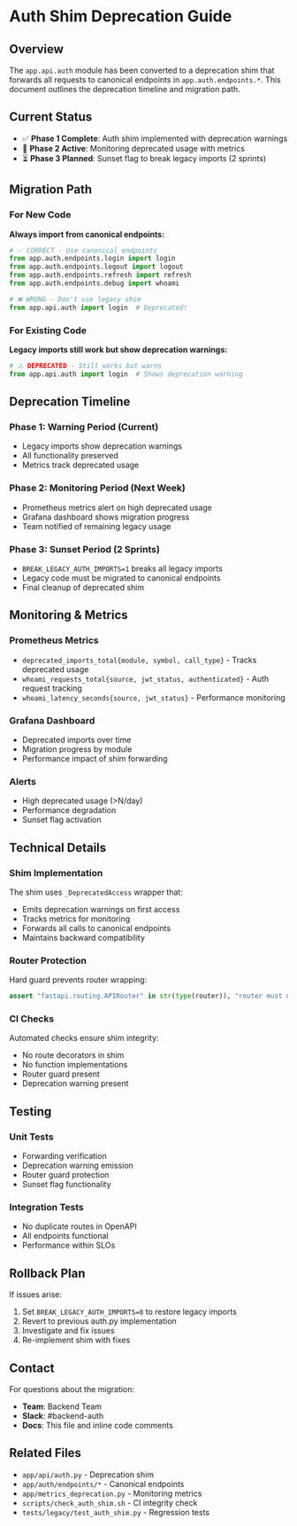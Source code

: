 # Auth Shim Deprecation Guide

## Overview

The `app.api.auth` module has been converted to a deprecation shim that forwards all requests to canonical endpoints in `app.auth.endpoints.*`. This document outlines the deprecation timeline and migration path.

## Current Status

- ✅ **Phase 1 Complete**: Auth shim implemented with deprecation warnings
- 🔄 **Phase 2 Active**: Monitoring deprecated usage with metrics
- ⏳ **Phase 3 Planned**: Sunset flag to break legacy imports (2 sprints)

## Migration Path

### For New Code
**Always import from canonical endpoints:**
```python
# ✅ CORRECT - Use canonical endpoints
from app.auth.endpoints.login import login
from app.auth.endpoints.logout import logout
from app.auth.endpoints.refresh import refresh
from app.auth.endpoints.debug import whoami

# ❌ WRONG - Don't use legacy shim
from app.api.auth import login  # Deprecated!
```

### For Existing Code
**Legacy imports still work but show deprecation warnings:**
```python
# ⚠️ DEPRECATED - Still works but warns
from app.api.auth import login  # Shows deprecation warning
```

## Deprecation Timeline

### Phase 1: Warning Period (Current)
- Legacy imports show deprecation warnings
- All functionality preserved
- Metrics track deprecated usage

### Phase 2: Monitoring Period (Next Week)
- Prometheus metrics alert on high deprecated usage
- Grafana dashboard shows migration progress
- Team notified of remaining legacy usage

### Phase 3: Sunset Period (2 Sprints)
- `BREAK_LEGACY_AUTH_IMPORTS=1` breaks all legacy imports
- Legacy code must be migrated to canonical endpoints
- Final cleanup of deprecated shim

## Monitoring & Metrics

### Prometheus Metrics
- `deprecated_imports_total{module, symbol, call_type}` - Tracks deprecated usage
- `whoami_requests_total{source, jwt_status, authenticated}` - Auth request tracking
- `whoami_latency_seconds{source, jwt_status}` - Performance monitoring

### Grafana Dashboard
- Deprecated imports over time
- Migration progress by module
- Performance impact of shim forwarding

### Alerts
- High deprecated usage (>N/day)
- Performance degradation
- Sunset flag activation

## Technical Details

### Shim Implementation
The shim uses `_DeprecatedAccess` wrapper that:
- Emits deprecation warnings on first access
- Tracks metrics for monitoring
- Forwards all calls to canonical endpoints
- Maintains backward compatibility

### Router Protection
Hard guard prevents router wrapping:
```python
assert "fastapi.routing.APIRouter" in str(type(router)), "router must not be wrapped/proxied"
```

### CI Checks
Automated checks ensure shim integrity:
- No route decorators in shim
- No function implementations
- Router guard present
- Deprecation warning present

## Testing

### Unit Tests
- Forwarding verification
- Deprecation warning emission
- Router guard protection
- Sunset flag functionality

### Integration Tests
- No duplicate routes in OpenAPI
- All endpoints functional
- Performance within SLOs

## Rollback Plan

If issues arise:
1. Set `BREAK_LEGACY_AUTH_IMPORTS=0` to restore legacy imports
2. Revert to previous auth.py implementation
3. Investigate and fix issues
4. Re-implement shim with fixes

## Contact

For questions about the migration:
- **Team**: Backend Team
- **Slack**: #backend-auth
- **Docs**: This file and inline code comments

## Related Files

- `app/api/auth.py` - Deprecation shim
- `app/auth/endpoints/*` - Canonical endpoints
- `app/metrics_deprecation.py` - Monitoring metrics
- `scripts/check_auth_shim.sh` - CI integrity check
- `tests/legacy/test_auth_shim.py` - Regression tests
